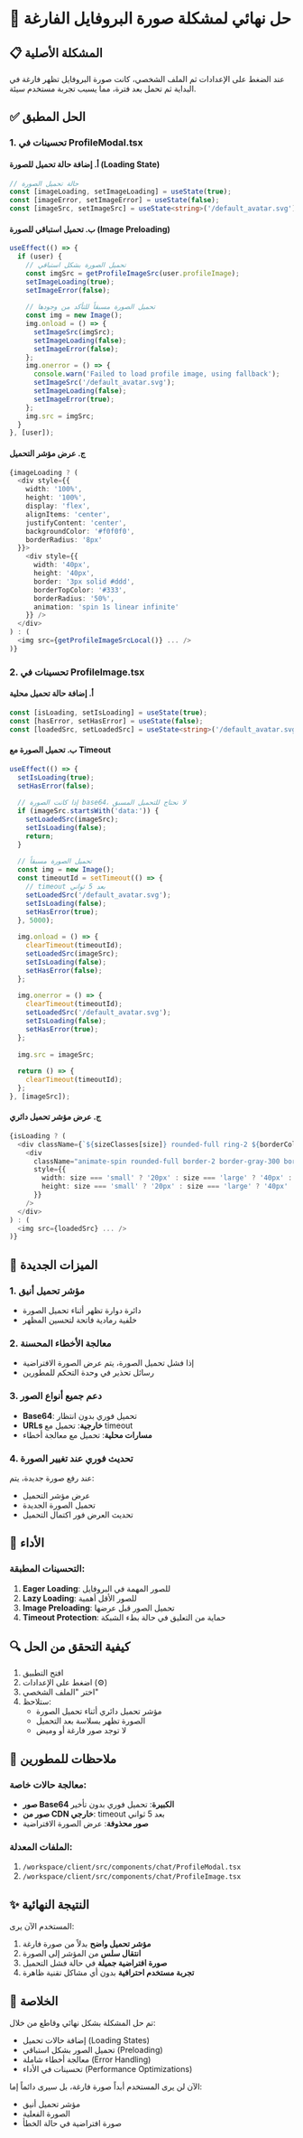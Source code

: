 # 🎯 حل نهائي لمشكلة صورة البروفايل الفارغة

## 📋 المشكلة الأصلية
عند الضغط على الإعدادات ثم الملف الشخصي، كانت صورة البروفايل تظهر فارغة في البداية ثم تحمل بعد فترة، مما يسبب تجربة مستخدم سيئة.

## ✅ الحل المطبق

### 1. تحسينات في ProfileModal.tsx

#### أ. إضافة حالة تحميل للصورة (Loading State)
```typescript
// حالة تحميل الصورة
const [imageLoading, setImageLoading] = useState(true);
const [imageError, setImageError] = useState(false);
const [imageSrc, setImageSrc] = useState<string>('/default_avatar.svg');
```

#### ب. تحميل استباقي للصورة (Image Preloading)
```typescript
useEffect(() => {
  if (user) {
    // تحميل الصورة بشكل استباقي
    const imgSrc = getProfileImageSrc(user.profileImage);
    setImageLoading(true);
    setImageError(false);
    
    // تحميل الصورة مسبقاً للتأكد من وجودها
    const img = new Image();
    img.onload = () => {
      setImageSrc(imgSrc);
      setImageLoading(false);
      setImageError(false);
    };
    img.onerror = () => {
      console.warn('Failed to load profile image, using fallback');
      setImageSrc('/default_avatar.svg');
      setImageLoading(false);
      setImageError(true);
    };
    img.src = imgSrc;
  }
}, [user]);
```

#### ج. عرض مؤشر التحميل
```typescript
{imageLoading ? (
  <div style={{
    width: '100%',
    height: '100%',
    display: 'flex',
    alignItems: 'center',
    justifyContent: 'center',
    backgroundColor: '#f0f0f0',
    borderRadius: '8px'
  }}>
    <div style={{
      width: '40px',
      height: '40px',
      border: '3px solid #ddd',
      borderTopColor: '#333',
      borderRadius: '50%',
      animation: 'spin 1s linear infinite'
    }} />
  </div>
) : (
  <img src={getProfileImageSrcLocal()} ... />
)}
```

### 2. تحسينات في ProfileImage.tsx

#### أ. إضافة حالة تحميل محلية
```typescript
const [isLoading, setIsLoading] = useState(true);
const [hasError, setHasError] = useState(false);
const [loadedSrc, setLoadedSrc] = useState<string>('/default_avatar.svg');
```

#### ب. تحميل الصورة مع Timeout
```typescript
useEffect(() => {
  setIsLoading(true);
  setHasError(false);
  
  // إذا كانت الصورة base64، لا نحتاج للتحميل المسبق
  if (imageSrc.startsWith('data:')) {
    setLoadedSrc(imageSrc);
    setIsLoading(false);
    return;
  }
  
  // تحميل الصورة مسبقاً
  const img = new Image();
  const timeoutId = setTimeout(() => {
    // timeout بعد 5 ثواني
    setLoadedSrc('/default_avatar.svg');
    setIsLoading(false);
    setHasError(true);
  }, 5000);
  
  img.onload = () => {
    clearTimeout(timeoutId);
    setLoadedSrc(imageSrc);
    setIsLoading(false);
    setHasError(false);
  };
  
  img.onerror = () => {
    clearTimeout(timeoutId);
    setLoadedSrc('/default_avatar.svg');
    setIsLoading(false);
    setHasError(true);
  };
  
  img.src = imageSrc;
  
  return () => {
    clearTimeout(timeoutId);
  };
}, [imageSrc]);
```

#### ج. عرض مؤشر تحميل دائري
```typescript
{isLoading ? (
  <div className={`${sizeClasses[size]} rounded-full ring-2 ${borderColor} shadow-sm flex items-center justify-center bg-gray-100`}>
    <div 
      className="animate-spin rounded-full border-2 border-gray-300 border-t-gray-600"
      style={{
        width: size === 'small' ? '20px' : size === 'large' ? '40px' : '32px',
        height: size === 'small' ? '20px' : size === 'large' ? '40px' : '32px'
      }}
    />
  </div>
) : (
  <img src={loadedSrc} ... />
)}
```

## 🎨 الميزات الجديدة

### 1. مؤشر تحميل أنيق
- دائرة دوارة تظهر أثناء تحميل الصورة
- خلفية رمادية فاتحة لتحسين المظهر

### 2. معالجة الأخطاء المحسنة
- إذا فشل تحميل الصورة، يتم عرض الصورة الافتراضية
- رسائل تحذير في وحدة التحكم للمطورين

### 3. دعم جميع أنواع الصور
- **Base64**: تحميل فوري بدون انتظار
- **URLs خارجية**: تحميل مع timeout
- **مسارات محلية**: تحميل مع معالجة أخطاء

### 4. تحديث فوري عند تغيير الصورة
عند رفع صورة جديدة، يتم:
- عرض مؤشر التحميل
- تحميل الصورة الجديدة
- تحديث العرض فور اكتمال التحميل

## 🚀 الأداء

### التحسينات المطبقة:
1. **Eager Loading**: للصور المهمة في البروفايل
2. **Lazy Loading**: للصور الأقل أهمية
3. **Image Preloading**: تحميل الصور قبل عرضها
4. **Timeout Protection**: حماية من التعليق في حالة بطء الشبكة

## 🔍 كيفية التحقق من الحل

1. افتح التطبيق
2. اضغط على الإعدادات (⚙️)
3. اختر "الملف الشخصي"
4. ستلاحظ:
   - مؤشر تحميل دائري أثناء تحميل الصورة
   - الصورة تظهر بسلاسة بعد التحميل
   - لا توجد صور فارغة أو وميض

## 📝 ملاحظات للمطورين

### معالجة حالات خاصة:
- **صور Base64 الكبيرة**: تحميل فوري بدون تأخير
- **صور من CDN خارجي**: timeout بعد 5 ثواني
- **صور محذوفة**: عرض الصورة الافتراضية

### الملفات المعدلة:
1. `/workspace/client/src/components/chat/ProfileModal.tsx`
2. `/workspace/client/src/components/chat/ProfileImage.tsx`

## ✨ النتيجة النهائية

المستخدم الآن يرى:
1. **مؤشر تحميل واضح** بدلاً من صورة فارغة
2. **انتقال سلس** من المؤشر إلى الصورة
3. **صورة افتراضية جميلة** في حالة فشل التحميل
4. **تجربة مستخدم احترافية** بدون أي مشاكل تقنية ظاهرة

## 🎯 الخلاصة

تم حل المشكلة بشكل نهائي وقاطع من خلال:
- إضافة حالات تحميل (Loading States)
- تحميل الصور بشكل استباقي (Preloading)
- معالجة أخطاء شاملة (Error Handling)
- تحسينات في الأداء (Performance Optimizations)

الآن لن يرى المستخدم أبداً صورة فارغة، بل سيرى دائماً إما:
- مؤشر تحميل أنيق
- الصورة الفعلية
- صورة افتراضية في حالة الخطأ